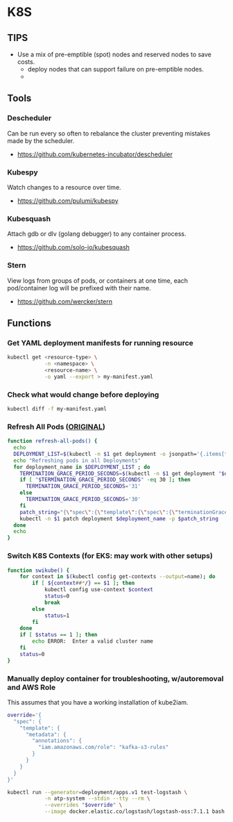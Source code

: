 # K8S

## TIPS

- Use a mix of pre-emptible (spot) nodes and reserved nodes to save costs.
	- deploy nodes that can support failure on pre-emptible nodes.
	- 

## Tools

### Descheduler

Can be run every so often to rebalance the cluster preventing mistakes made by the scheduler.
- https://github.com/kubernetes-incubator/descheduler

### Kubespy

Watch changes to a resource over time.
- https://github.com/pulumi/kubespy

### Kubesquash

Attach gdb or dlv (golang debugger) to any container process.
- https://github.com/solo-io/kubesquash

### Stern

View logs from groups of pods, or containers at one time, each pod/container log will be prefixed with their name.
- https://github.com/wercker/stern

## Functions

### Get YAML deployment manifests for running resource

```bash
kubectl get <resource-type> \
            -n <namespace> \
            <resource-name> \
            -o yaml --export > my-manifest.yaml
```

### Check what would change before deploying

```bash
kubectl diff -f my-manifest.yaml
```

### Refresh All Pods ([ORIGINAL](https://gist.github.com/jmound/ff6fa539385d1a057c82fa9fa739492e))
```bash
function refresh-all-pods() {
  echo
  DEPLOYMENT_LIST=$(kubectl -n $1 get deployment -o jsonpath='{.items[*].metadata.name}')
  echo "Refreshing pods in all Deployments"
  for deployment_name in $DEPLOYMENT_LIST ; do
    TERMINATION_GRACE_PERIOD_SECONDS=$(kubectl -n $1 get deployment "$deployment_name" -o jsonpath='{.spec.template.spec.terminationGracePeriodSeconds}')
    if [ "$TERMINATION_GRACE_PERIOD_SECONDS" -eq 30 ]; then
      TERMINATION_GRACE_PERIOD_SECONDS='31'
    else
      TERMINATION_GRACE_PERIOD_SECONDS='30'
    fi
    patch_string="{\"spec\":{\"template\":{\"spec\":{\"terminationGracePeriodSeconds\":$TERMINATION_GRACE_PERIOD_SECONDS}}}}"
    kubectl -n $1 patch deployment $deployment_name -p $patch_string
  done
  echo
}
```

### Switch K8S Contexts (for EKS: may work with other setups)
```bash
function swikube() {
    for context in $(kubectl config get-contexts --output=name); do 
        if [ ${context##*/} == $1 ]; then
            kubectl config use-context $context
            status=0
            break
        else
            status=1
        fi
    done
    if [ $status == 1 ]; then
        echo ERROR:  Enter a valid cluster name
    fi
    status=0
}
```
### Manually deploy container for troubleshooting, w/autoremoval and AWS Role

This assumes that you have a working installation of kube2iam.

```bash
override='{
  "spec": {
    "template": {
      "metadata": {
        "annotations": {
          "iam.amazonaws.com/role": "kafka-s3-rules"
        }
      }
    }
  }
}'

kubectl run --generator=deployment/apps.v1 test-logstash \
            -n atp-system --stdin --tty --rm \
            --overrides "$override" \
            --image docker.elastic.co/logstash/logstash-oss:7.1.1 bash
```



<!--stackedit_data:
eyJoaXN0b3J5IjpbODk5MTMyMTc2LDE4OTI0MzMxMzAsLTExOD
IzNzk3ODJdfQ==
-->
